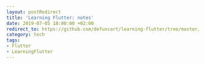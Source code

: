 ```yaml
---
layout: postRedirect
title: 'Learning Flutter: notes'
date: 2019-07-05 18:00:00 +02:00
redirect_to: https://github.com/defuncart/learning-flutter/tree/master/notes
category: tech
tags:
- Flutter
- LearningFlutter
---
```

